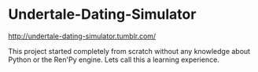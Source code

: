 # Undertale-Dating-Simulator

http://undertale-dating-simulator.tumblr.com/

This project started completely from scratch without any knowledge about Python or the Ren'Py engine. Lets call this a learning experience.
